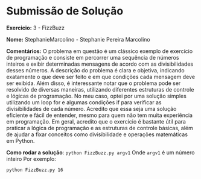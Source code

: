 # Submissão de Solução

**Exercicio:** 3 - FizzBuzz

**Nome:** StephanieMarcolino - Stephanie Pereira Marcolino

**Comentários:** O problema em questão é um clássico exemplo de exercício de programação e consiste em percorrer uma sequência de números inteiros e exibir determinadas mensagens de acordo com as divisibilidades desses números.
A descrição do problema é clara e objetiva, indicando exatamente o que deve ser feito e em que condições cada mensagem deve ser exibida. Além disso, é interessante notar que o problema pode ser resolvido de diversas maneiras, utilizando diferentes estruturas de controle e lógicas de programação.
No meu caso, optei por uma solução simples utilizando um loop for e algumas condições if para verificar as divisibilidades de cada número. Acredito que essa seja uma solução eficiente e fácil de entender, mesmo para quem não tem muita experiência em programação.
Em geral, acredito que o exercício é bastante útil para praticar a lógica de programação e as estruturas de controle básicas, além de ajudar a fixar conceitos como divisibilidade e operações matemáticas em Python.

**Como rodar a solução**: 
`python FizzBuzz.py argv1`
Onde `argv1` é um número inteiro
Por exemplo: 
```bash
python FizzBuzz.py 16
```